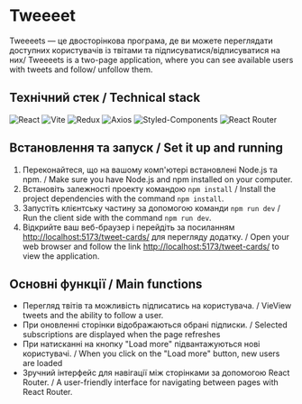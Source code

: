# Tweeeet

 Tweeeets — це двосторінкова програма, де ви можете переглядати доступних користувачів із твітами та підписуватися/відписуватися на них/ Tweeeets is a two-page application, where you can see available users with tweets and follow/ unfollow them.


## Технічний стек / Technical stack
![React](https://img.shields.io/badge/React-%23007ACC.svg?style=for-the-badge&logo=react&logoColor=white)
![Vite](https://img.shields.io/badge/vite-%23646CFF.svg?style=for-the-badge&logo=vite&logoColor=white)
![Redux](https://img.shields.io/badge/Redux-%23764ABC.svg?style=for-the-badge&logo=redux&logoColor=white)
![Axios](https://img.shields.io/badge/Axios-%23000000.svg?style=for-the-badge&logo=axios&logoColor=white)
![Styled-Components](https://img.shields.io/badge/Styled_Components-%23DB7093.svg?style=for-the-badge&logo=styled-components&logoColor=white)
![React Router](https://img.shields.io/badge/React_Router-%23000000.svg?style=for-the-badge&logo=react-router&logoColor=white)

## Встановлення та запуск / Set it up and running
1. Переконайтеся, що на вашому комп'ютері встановлені Node.js та npm. / Make sure you have Node.js and npm installed on your computer.
2. Встановіть залежності проекту командою `npm install` / Install the project dependencies with the command `npm install`.
3. Запустіть клієнтську частину за допомогою команди `npm run dev` / Run the client side with the command `npm run dev`.
4. Відкрийте ваш веб-браузер і перейдіть за посиланням [http://localhost:5173/tweet-cards/](http://localhost:5173/tweet-cards/) для перегляду додатку. / Open your web browser and follow the link [http://localhost:5173/tweet-cards/](http://localhost:5173/tweet-cards/) to view the application.
   
## Основні функції / Main functions
- Перегляд твітів та можливість підписатись на користувача. / VieView tweets and the ability to follow a user.
- При оновленні сторінки відображаються обрані підписки. / Selected subscriptions are displayed when the page refreshes
- При натисканні на кнопку "Load more" підвантажуються нові користувачі. / When you click on the "Load more" button, new users are loaded
- Зручний інтерфейс для навігації між сторінками за допомогою React Router. / A user-friendly interface for navigating between pages with React Router.
